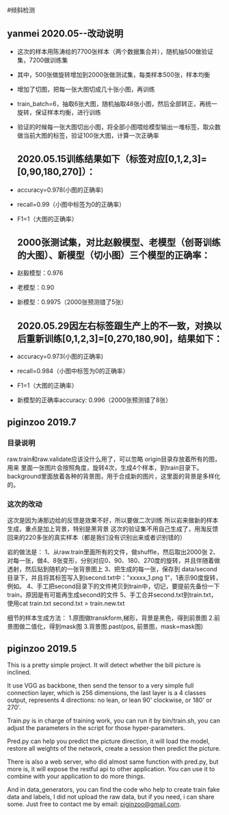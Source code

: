 #倾斜检测

## yanmei 2020.05--改动说明
- 这次的样本用陈涛给的7700张样本（两个数据集合并），随机抽500做验证集，7200做训练集
- 其中，500张做旋转增加到2000张做测试集，每类样本500张，样本均衡
- 增加了切图，把每一张大图切成几十张小图，再训练
- train_batch=6，抽取6张大图，随机抽取48张小图，然后全部转正，再统一旋转，保证样本均衡，进行训练
- 验证的时候每一张大图切出小图，将全部小图喂给模型输出一堆标签，取众数做当前大图的标签，验证100张大图，计算一次正确率
  ## 2020.05.15训练结果如下（标签对应[0,1,2,3]=[0,90,180,270]）：
- accuracy=0.978(小图的正确率)
- recall=0.99（小图中标签为0的正确率）
- F1=1（大图的正确率）
  ## 2000张测试集，对比赵毅模型、老模型（创哥训练的大图）、新模型（切小图）三个模型的正确率：
- 赵毅模型：0.976
- 老模型：0.90
- 新模型：0.9975（2000张预测错了5张）

  ## 2020.05.29因左右标签跟生产上的不一致，对换以后重新训练[0,1,2,3]=[0,270,180,90]，结果如下：
- accuracy=0.973(小图的正确率)
- recall=0.984（小图中标签为0的正确率）
- F1=1（大图的正确率）
- 新模型的正确率accuracy: 0.996（2000张预测错了8张）


## piginzoo 2019.7

### 目录说明
raw.train和raw.validate应该没什么用了，可以忽略
origin目录存放着所有的图，用来 里面一张图片会按照角度，旋转4次，生成4个样本，到train目录下。
background里面放着各种的背景图，用于合成新的图片，这里面的背景是多样化的。


### 这次的改动
这次是因为涛那边给的反馈是效果不好，所以要做二次训练
所以岩来做新的样本生成，重点是加上背景，特别是黑背景
这次的验证集不用自己生成了，用淘反馈回来的220多张的真实样本（都是我们没有识别出来或者识别错的）

岩的做法是：
1、从raw.train里面所有的文件，做shuffle，然后取出2000张
2、对每一张，做4、8张变形，分别对应0、90、180、270度的旋转，并且伴随着做透射，然后贴到随机的一张背景图上
3、把生成的每一张，保存到 data/second目录下，并且将其标签写入到second.txt中："xxxxx_1.png   1”，1表示90度旋转，例如。
4、手工把second目录下的文件拷贝到train中，切记，要提前先备份一下train，原因是有可能再生成second的文件
5、手工合并second.txt到train.txt，使用cat train.txt second.txt > train.new.txt

细节的样本生成方法：
1.原图做transkform,梯形，背景是黑色，得到前景图
2.前景图做二值化，得到mask图
3.背景图.past(pos, 前景图，mask=mask图)


## piginzoo 2019.5
This is a pretty simple project. It will detect whether the bill picture is inclined.

It use VGG as backbone, then send the tensor to a very simple full connection layer, which is 256 dimensions, the last layer is a 4 classes output, represents 4 directions: no lean,  or lean 90' clockwise, or 180' or 270'.

Train.py is in charge of training work, you can run it by bin/train.sh, you can adjust the parameters in the script for those hyper-parameters.

Pred.py can help you predict the picture direction, it will load the model, restore all weights of the network, create a session then predict the picture.

There is also a web server, who did almost same function with pred.py, but more is, it will expose the restful api to other application. You can use it to combine with your application to do more things.

And in data_generators, you can find the code who help to create train fake data and labels, I did not upload the raw data, but if you need, i can share some. Just free to contact me by email: piginzoo@gmail.com.


